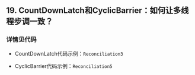 ## 19. CountDownLatch和CyclicBarrier：如何让多线程步调一致？

### 详情见代码
  
  - CountDownLatch代码示例：`Reconciliation3`
  
  - CyclicBarrier代码示例：`Reconciliation5`

